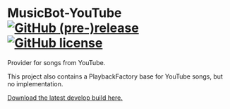 # MusicBot-YouTube [![GitHub (pre-)release](https://img.shields.io/github/release/BjoernPetersen/MusicBot-YouTube/all.svg)](https://github.com/BjoernPetersen/MusicBot-YouTube/releases) [![GitHub license](https://img.shields.io/github/license/BjoernPetersen/MusicBot-YouTube.svg)](https://github.com/BjoernPetersen/MusicBot-YouTube/blob/master/LICENSE)

Provider for songs from YouTube.

This project also contains a PlaybackFactory base for YouTube songs, but no implementation.

[Download the latest develop build here.](https://felixgail.github.io/CircleCIArtifactProvider/index.html?vcs-type=github&user=BjoernPetersen&project=MusicBot-YouTube&build=latest&branch=develop&filter=successful&path=dist/musicbot-youtube.jar&token=6965c3e03f484db176a269945a35140bfcec8f9e)
